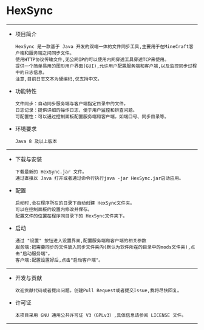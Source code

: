 HexSync
=
---
- 项目简介

      HexSync 是一款基于 Java 开发的双端一体的文件同步工具,主要用于在MineCraft客户端和服务端之间同步文件。
      使用HTTP协议传输文件,无公网IP的可以使用内网穿透工具穿透TCP来使用。
      提供一个简单易用的图形用户界面(GUI),允许用户配置服务端和客户端,以及监控同步过程中的日志信息。
      注意,目前日志文本为硬编码,仅支持中文。

- 功能特性

      文件同步：自动同步服务端与客户端指定目录中的文件。
      日志记录：提供详细的操作日志，便于用户监控和排查问题。
      可配置性：可以通过控制面板配置服务端和客户端，如端口号、同步目录等。

- 环境要求

      Java 8 及以上版本
---
- 下载与安装

      下载最新的 HexSync.jar 文件。
      通过直接以 Java 打开或者通过命令行执行java -jar HexSync.jar启动应用。

- 配置

      启动时,会在程序所在的目录下自动创建 HexSync文件夹。
      可以在控制面板的设置内修改并保存。
      配置文件的位置在程序同目录下的 HexSync文件夹下。

- 启动
  
      通过 "设置" 按钮进入设置界面,配置服务端和客户端的相关参数
      服务端:把需要同步的文件放入同步文件夹内(默认为软件所在的目录中的mods文件夹),点击"启动服务端"。
      客户端:配置设置好后,点击"启动客户端"。
---
- 开发与贡献

      欢迎贡献代码或者提出问题。创建Pull Request或者提交Issue,我将尽快回复。

- 许可证

      本项目采用 GNU 通用公共许可证 V3（GPLv3）,具体信息请参阅 LICENSE 文件。

---
